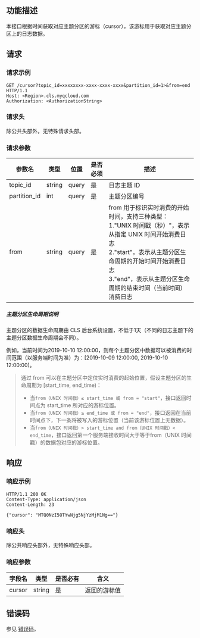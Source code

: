 ## 功能描述

本接口根据时间获取对应主题分区的游标（cursor），该游标用于获取对应主题分区上的日志数据。

## 请求

### 请求示例

```
GET /cursor?topic_id=xxxxxxxx-xxxx-xxxx-xxxx&partition_id=1>&from=end HTTP/1.1
Host: <Region>.cls.myqcloud.com
Authorization: <AuthorizationString>
```

### 请求头

除公共头部外，无特殊请求头部。

### 请求参数

| 参数名       | 类型   | 位置  | 是否必须 | 描述                                                         |
| ------------ | ------ | ----- | -------- | ------------------------------------------------------------ |
| topic_id     | string | query | 是       | 日志主题 ID                                                  |
| partition_id | int    | query | 是       | 主题分区编号                                                 |
| from         | string | query | 是       | from 用于标识实时消费的开始时间，支持三种类型：<br />1."UNIX 时间戳（秒）"，表示从指定 UNIX 时间开始消费日志<br />2."start"，表示从主题分区生命周期的开始时间开始消费日志<br />3."end"，表示从主题分区生命周期的结束时间（当前时间）消费日志 |

##### 主题分区生命周期说明

主题分区的数据生命周期由 CLS 后台系统设置，不低于1天（不同的日志主题下的主题分区数据生命周期会不同）。

例如，当前时间为2019-10-10 12:00:00，则每个主题分区中数据可以被消费的时间范围（以服务端时间为准）为：[2019-10-09 12:00:00, 2019-10-10 12:00:00)。

> 通过 from 可以在主题分区中定位实时消费的起始位置，假设主题分区的生命周期为 [start_time, end_time)：
>
> - 当`from（UNIX 时间戳）≤ start_time 或 from = "start"`，接口返回时间点为 start_time 所对应的游标位置。
> - 当`from（UNIX 时间戳）≥ end_time 或 from = "end"`，接口返回在当前时间点下，下一条将被写入的游标位置（当前该游标位置上无数据）。
> - 当`from（UNIX 时间戳）> start_time and from（UNIX 时间戳）< end_time`，接口返回第一个服务端接收时间大于等于from（UNIX 时间戳）的数据包对应的游标位置。



## 响应

### 响应示例

```
HTTP/1.1 200 OK
Content-Type: application/json
Content-Length: 23

{"cursor": "MTQ0NzI5OTYwNjg5NjYzMjM1Ng=="}
```

### 响应头

除公共响应头部外，无特殊响应头部。

### 响应参数

| 字段名 | 类型   | 是否必有 | 含义         |
| ------ | ------ | -------- | ------------ |
| cursor | string | 是       | 返回的游标值 |

## 错误码

参见 [错误码](https://cloud.tencent.com/document/product/614/12402)。

